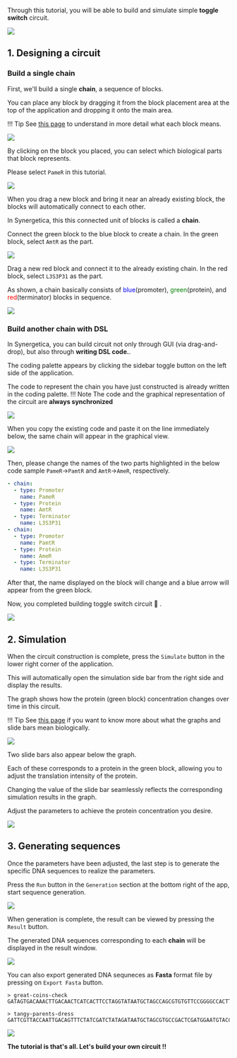 Through this tutorial, you will be able to build and simulate simple **toggle switch** circuit.

![](../assets/imgs/tutorial/tutorial_goal.png)

## 1. Designing a circuit

### Build a single chain
First, we'll build a single **chain**, a sequence of blocks.

You can place any block by dragging it from the block placement area at the top of the application and dropping it onto the main area.

!!! Tip
	See [<u>this page</u>](../guides/circuit-design.md) to understand in more detail what each block means.

![](../assets/imgs/tutorial/dnd_parts.png)


By clicking on the block you placed, you can select which biological parts that block represents.

Please select `PameR` in this tutorial.

![](../assets/imgs/tutorial/select_parts.png)

When you drag a new block and bring it near an already existing block, the blocks will automatically connect to each other.

In Synergetica, this this connected unit of blocks is called a **chain**.

Connect the green block to the blue block to create a chain. In the green block, select `AmtR` as the part.

![](../assets/imgs/tutorial/dnd_new_parts.png)

Drag a new red block and connect it to the already existing chain. In the red block, select `L3S3P31` as the part.

As shown, a chain basically consists of <span style="color: blue; ">blue</span>(promoter),  <span style="color: green; ">green</span>(protein), and  <span style="color: red; ">red</span>(terminator) blocks in sequence.

![](../assets/imgs/tutorial/single_chain.png)

### Build another chain with DSL

In Synergetica, you can build circuit not only through GUI (via drag-and-drop), but also through **writing DSL code.**.

The coding palette appears by clicking the sidebar toggle button on the left side of the application.

The code to represent the chain you have just constructed is already written in the coding palette.
!!! Note
	The code and the graphical representation of the circuit are **always synchronized**


![](../assets/imgs/tutorial/dsl_pallete.png)

When you copy the existing code and paste it on the line immediately below, the same chain will appear in the graphical view.

![](../assets/imgs/tutorial/dsl_copy_paste.png)

Then, please change the names of the two parts highlighted in the below code sample `PameR`→`PamtR` and `AmtR`→`AmeR`, respectively.
```yaml { hl_lines="10 12" }
- chain:
  - type: Promoter
    name: PameR
  - type: Protein
    name: AmtR
  - type: Terminator
    name: L3S3P31
- chain:
  - type: Promoter
    name: PamtR
  - type: Protein
    name: AmeR
  - type: Terminator
    name: L3S3P31
```

After that, the name displayed on the block will change and a blue arrow will appear from the green block.

Now, you completed building toggle switch circuit :raised_hands: .

![](../assets/imgs/tutorial/dsl_name_change.png)


## 2. Simulation

When the circuit construction is complete, press the `Simulate` button in the lower right corner of the application. 

This will automatically open the simulation side bar from the right side and display the results.

The graph shows how the protein (green block) concentration changes over time in this circuit.

!!! Tip
	See <u>[this page](../guides/genetic-simulation.md)</u> if you want to know more about what the graphs and slide bars mean biologically.

![](../assets/imgs/tutorial/simulation_first.png)


Two slide bars also appear below the graph. 

Each of these corresponds to a protein in the green block, allowing you to adjust the translation intensity of the protein.

Changing the value of the slide bar seamlessly reflects the corresponding simulation results in the graph.

Adjust the parameters to achieve the protein concentration you desire.

![](../assets/imgs/tutorial/simulation_bar_move.png)


## 3. Generating sequences

Once the parameters have been adjusted, the last step is to generate the specific DNA sequences to realize the parameters.

Press the `Run` button in the `Generation` section at the bottom right of the app, start sequence generation.

![](../assets/imgs/tutorial/generation_generating.png)

When generation is complete, the result can be viewed by pressing the `Result` button.

The generated DNA sequences corresponding to each **chain** will be displayed in the result window.

![](../assets/imgs/tutorial/generation_result.png)

You can also export generated DNA sequneces as **Fasta** format file by pressing on `Export Fasta` button.

```text
> great-coins-check
GATAGTGACAAACTTGACAACTCATCACTTCCTAGGTATAATGCTAGCCAGCGTGTGTTCCGGGGCCACTTGTTACTGCCCAATTATTGAACACCCTAACGGGTGTTTTTTTTTTTTTGGTCTACC

> tangy-parents-dress
GATTCGTTACCAATTGACAGTTTCTATCGATCTATAGATAATGCTAGCGTGCCGACTCGATGGAATGTACCATTGGCCCCCAATTATTGAACACCCTAACGGGTGTTTTTTTTTTTTTGGTCTACC
```

![](../assets/imgs/tutorial/generation_export.png)


**The tutorial is that's all. Let's build your own circuit !!**
